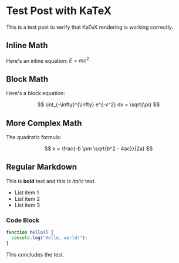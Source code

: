 # Test Post with KaTeX

This is a test post to verify that KaTeX rendering is working correctly.

## Inline Math

Here's an inline equation: $E = mc^2$

## Block Math

Here's a block equation:

$$
\int_{-\infty}^{\infty} e^{-x^2} dx = \sqrt{\pi}
$$

## More Complex Math

The quadratic formula:

$$
x = \frac{-b \pm \sqrt{b^2 - 4ac}}{2a}
$$

## Regular Markdown

This is **bold** text and this is *italic* text.

- List item 1
- List item 2
- List item 3

### Code Block

```javascript
function hello() {
  console.log("Hello, world!");
}
```

This concludes the test.
